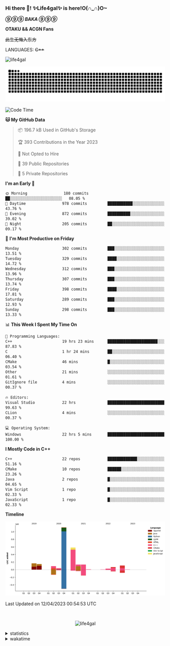 ### Hi there 👋! ✨Life4gal✨ is here!O(∩_∩)O~

_**⑨⑨⑨ BAKA ⑨⑨⑨**_

**OTAKU && ACGN Fans**

~~此生无悔入东方~~

LANGUAGES: ~~C++~~

<p align="left"> <img src="https://komarev.com/ghpvc/?username=life4gal&label=Profile%20views&color=0e75b6&style=flat" alt="life4gal" /> </p>

![github contribution grid snake animation](https://raw.githubusercontent.com/Life4gal/Life4gal/snake_branch/github-contribution-grid-snake.svg)

<!--START_SECTION:waka-->
![Code Time](http://img.shields.io/badge/Code%20Time-3%2C015%20hrs%2052%20mins-blue)

**🐱 My GitHub Data** 

> 📦 196.7 kB Used in GitHub's Storage 
 > 
> 🏆 393 Contributions in the Year 2023
 > 
> 🚫 Not Opted to Hire
 > 
> 📜 39 Public Repositories 
 > 
> 🔑 5 Private Repositories 
 > 
**I'm an Early 🐤** 

```text
🌞 Morning                180 commits         ██░░░░░░░░░░░░░░░░░░░░░░░   08.05 % 
🌆 Daytime                978 commits         ███████████░░░░░░░░░░░░░░   43.76 % 
🌃 Evening                872 commits         ██████████░░░░░░░░░░░░░░░   39.02 % 
🌙 Night                  205 commits         ██░░░░░░░░░░░░░░░░░░░░░░░   09.17 % 
```
📅 **I'm Most Productive on Friday** 

```text
Monday                   302 commits         ███░░░░░░░░░░░░░░░░░░░░░░   13.51 % 
Tuesday                  329 commits         ████░░░░░░░░░░░░░░░░░░░░░   14.72 % 
Wednesday                312 commits         ███░░░░░░░░░░░░░░░░░░░░░░   13.96 % 
Thursday                 307 commits         ███░░░░░░░░░░░░░░░░░░░░░░   13.74 % 
Friday                   398 commits         ████░░░░░░░░░░░░░░░░░░░░░   17.81 % 
Saturday                 289 commits         ███░░░░░░░░░░░░░░░░░░░░░░   12.93 % 
Sunday                   298 commits         ███░░░░░░░░░░░░░░░░░░░░░░   13.33 % 
```


📊 **This Week I Spent My Time On** 

```text
💬 Programming Languages: 
C++                      19 hrs 23 mins      ██████████████████████░░░   87.83 % 
C                        1 hr 24 mins        ██░░░░░░░░░░░░░░░░░░░░░░░   06.40 % 
CMake                    46 mins             █░░░░░░░░░░░░░░░░░░░░░░░░   03.54 % 
Other                    21 mins             ░░░░░░░░░░░░░░░░░░░░░░░░░   01.61 % 
GitIgnore file           4 mins              ░░░░░░░░░░░░░░░░░░░░░░░░░   00.37 % 

🔥 Editors: 
Visual Studio            22 hrs              █████████████████████████   99.63 % 
CLion                    4 mins              ░░░░░░░░░░░░░░░░░░░░░░░░░   00.37 % 

💻 Operating System: 
Windows                  22 hrs 5 mins       █████████████████████████   100.00 % 
```

**I Mostly Code in C++** 

```text
C++                      22 repos            █████████████░░░░░░░░░░░░   51.16 % 
CMake                    10 repos            ██████░░░░░░░░░░░░░░░░░░░   23.26 % 
Java                     2 repos             █░░░░░░░░░░░░░░░░░░░░░░░░   04.65 % 
Vim Script               1 repo              █░░░░░░░░░░░░░░░░░░░░░░░░   02.33 % 
JavaScript               1 repo              █░░░░░░░░░░░░░░░░░░░░░░░░   02.33 % 
```



**Timeline**

![Lines of Code chart](https://raw.githubusercontent.com/Life4gal/Life4gal/main/assets/bar_graph.png)


 Last Updated on 12/04/2023 00:54:53 UTC
<!--END_SECTION:waka-->

<img src="https://wakatime.com/share/@Life4gal/86c21846-f841-4004-aed1-e1165eb797d6.svg?sanitize=true" alt=""/>

<p align="center"> <img src="./images/⑨.jpg" alt="life4gal" /> </p>

<details>
	<summary>statistics</summary>
	<img src="https://github-profile-trophy.vercel.app/?username=life4gal" alt=""/>
	<img src="https://github-readme-stats.life4gal.vercel.app/api/top-langs/?username=Life4gal&hide=html&show_icons=true&theme=synthwave&cache_seconds=1800" alt=""/>
	<img src="https://github-readme-stats.life4gal.vercel.app/api?username=Life4gal&show_icons=true&theme=synthwave&cache_seconds=1800" alt=""/>
</details>

<details>
	<summary>wakatime</summary>
	<img src="https://wakatime.com/share/@Life4gal/404666b2-d1ff-4388-94e0-a1935d341f14.svg?sanitize=true" alt=""/>
	<img src="https://wakatime.com/share/@Life4gal/972212ce-6084-4d98-a326-1997606ddf37.svg?sanitize=true" alt=""/>
	<img src="https://wakatime.com/share/@Life4gal/7ae4ead0-e1fd-412a-afcb-da977a5ae5e9.svg?sanitize=true" alt=""/>
</details>
